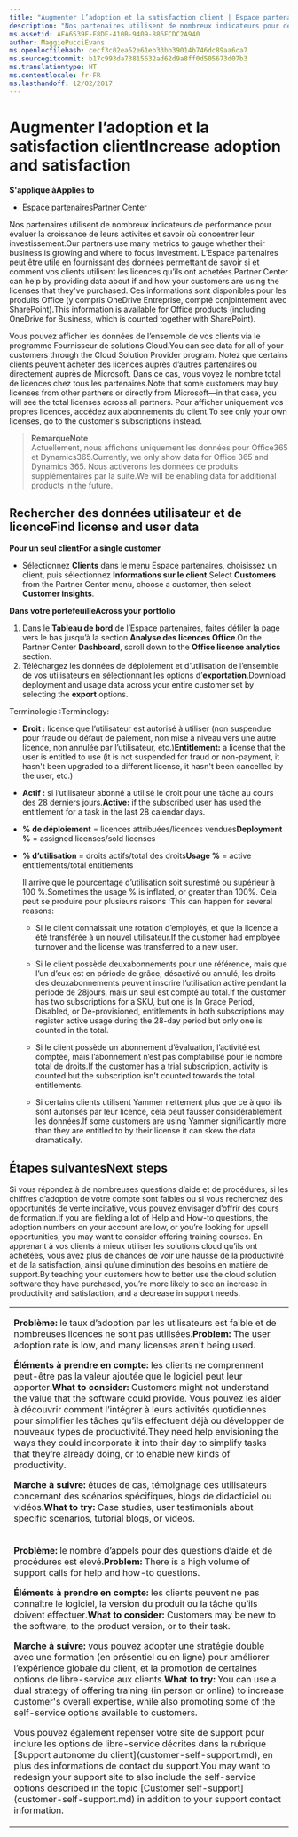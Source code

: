 ```yaml
---
title: "Augmenter l’adoption et la satisfaction client | Espace partenaires"
description: "Nos partenaires utilisent de nombreux indicateurs pour déterminer si leur entreprise se développe et cibler leur investissement. L’Espace partenaires peut être utile en fournissant des données permettant de savoir si et comment vos clients utilisent les licences qu’ils ont achetées."
ms.assetid: AFA6539F-F8DE-410B-9409-886FCDC2A940
author: MaggiePucciEvans
ms.openlocfilehash: cecf3c02ea52e61eb33bb39014b746dc89aa6ca7
ms.sourcegitcommit: b17c993da73815632ad62d9a8ff0d505673d07b3
ms.translationtype: HT
ms.contentlocale: fr-FR
ms.lasthandoff: 12/02/2017
---
```

# <a name="increase-adoption-and-satisfaction"></a><span data-ttu-id="5bb10-104">Augmenter l’adoption et la satisfaction client</span><span class="sxs-lookup"><span data-stu-id="5bb10-104">Increase adoption and satisfaction</span></span>

**<span data-ttu-id="5bb10-105">S'applique à</span><span class="sxs-lookup"><span data-stu-id="5bb10-105">Applies to</span></span>**

-  <span data-ttu-id="5bb10-106">Espace partenaires</span><span class="sxs-lookup"><span data-stu-id="5bb10-106">Partner Center</span></span>

<span data-ttu-id="5bb10-107">Nos partenaires utilisent de nombreux indicateurs de performance pour évaluer la croissance de leurs activités et savoir où concentrer leur investissement.</span><span class="sxs-lookup"><span data-stu-id="5bb10-107">Our partners use many metrics to gauge whether their business is growing and where to focus investment.</span></span> <span data-ttu-id="5bb10-108">L’Espace partenaires peut être utile en fournissant des données permettant de savoir si et comment vos clients utilisent les licences qu’ils ont achetées.</span><span class="sxs-lookup"><span data-stu-id="5bb10-108">Partner Center can help by providing data about if and how your customers are using the licenses that they've purchased.</span></span> <span data-ttu-id="5bb10-109">Ces informations sont disponibles pour les produits Office (y compris OneDrive&nbsp;Entreprise, compté conjointement avec SharePoint).</span><span class="sxs-lookup"><span data-stu-id="5bb10-109">This information is available for Office products (including OneDrive for Business, which is counted together with SharePoint).</span></span>

<span data-ttu-id="5bb10-110">Vous pouvez afficher les données de l’ensemble de vos clients via le programme Fournisseur de solutions Cloud.</span><span class="sxs-lookup"><span data-stu-id="5bb10-110">You can see data for all of your customers through the Cloud Solution Provider program.</span></span> <span data-ttu-id="5bb10-111">Notez que certains clients peuvent acheter des licences auprès d’autres partenaires ou directement auprès de Microsoft. Dans ce cas, vous voyez le nombre total de licences chez tous les partenaires.</span><span class="sxs-lookup"><span data-stu-id="5bb10-111">Note that some customers may buy licenses from other partners or directly from Microsoft—in that case, you will see the total licenses across all partners.</span></span> <span data-ttu-id="5bb10-112">Pour afficher uniquement vos propres licences, accédez aux abonnements du client.</span><span class="sxs-lookup"><span data-stu-id="5bb10-112">To see only your own licenses, go to the customer's subscriptions instead.</span></span>

>**<span data-ttu-id="5bb10-113">Remarque</span><span class="sxs-lookup"><span data-stu-id="5bb10-113">Note</span></span>**<br> <span data-ttu-id="5bb10-114">Actuellement, nous affichons uniquement les données pour Office365 et Dynamics365.</span><span class="sxs-lookup"><span data-stu-id="5bb10-114">Currently, we only show data for Office 365 and Dynamics 365.</span></span> <span data-ttu-id="5bb10-115">Nous activerons les données de produits supplémentaires par la suite.</span><span class="sxs-lookup"><span data-stu-id="5bb10-115">We will be enabling data for additional products in the future.</span></span>

## <a name="find-license-and-user-data"></a><span data-ttu-id="5bb10-116">Rechercher des données utilisateur et de licence</span><span class="sxs-lookup"><span data-stu-id="5bb10-116">Find license and user data</span></span>


**<span data-ttu-id="5bb10-117">Pour un seul client</span><span class="sxs-lookup"><span data-stu-id="5bb10-117">For a single customer</span></span>**

-   <span data-ttu-id="5bb10-118">Sélectionnez **Clients** dans le menu Espace partenaires, choisissez un client, puis sélectionnez **Informations sur le client**.</span><span class="sxs-lookup"><span data-stu-id="5bb10-118">Select **Customers** from the Partner Center menu, choose a customer, then select **Customer insights**.</span></span>

**<span data-ttu-id="5bb10-119">Dans votre portefeuille</span><span class="sxs-lookup"><span data-stu-id="5bb10-119">Across your portfolio</span></span>**

1.  <span data-ttu-id="5bb10-120">Dans le **Tableau de bord** de l’Espace partenaires, faites défiler la page vers le bas jusqu’à la section **Analyse des licences Office**.</span><span class="sxs-lookup"><span data-stu-id="5bb10-120">On the Partner Center **Dashboard**, scroll down to the **Office license analytics** section.</span></span>
2.  <span data-ttu-id="5bb10-121">Téléchargez les données de déploiement et d’utilisation de l’ensemble de vos utilisateurs en sélectionnant les options d’**exportation**.</span><span class="sxs-lookup"><span data-stu-id="5bb10-121">Download deployment and usage data across your entire customer set by selecting the **export** options.</span></span>

<span data-ttu-id="5bb10-122">Terminologie&nbsp;:</span><span class="sxs-lookup"><span data-stu-id="5bb10-122">Terminology:</span></span>

-   <span data-ttu-id="5bb10-123">**Droit&nbsp;:** licence que l’utilisateur est autorisé à utiliser (non suspendue pour fraude ou défaut de paiement, non mise à niveau vers une autre licence, non annulée par l’utilisateur, etc.)</span><span class="sxs-lookup"><span data-stu-id="5bb10-123">**Entitlement:** a license that the user is entitled to use (it is not suspended for fraud or non-payment, it hasn't been upgraded to a different license, it hasn't been cancelled by the user, etc.)</span></span>

-   <span data-ttu-id="5bb10-124">**Actif&nbsp;:** si l’utilisateur abonné a utilisé le droit pour une tâche au cours des 28&nbsp;derniers jours.</span><span class="sxs-lookup"><span data-stu-id="5bb10-124">**Active:** if the subscribed user has used the entitlement for a task in the last 28 calendar days.</span></span>

-   <span data-ttu-id="5bb10-125">**% de déploiement**&nbsp;=&nbsp;licences attribuées/licences vendues</span><span class="sxs-lookup"><span data-stu-id="5bb10-125">**Deployment %** = assigned licenses/sold licenses</span></span>

-   <span data-ttu-id="5bb10-126">**% d’utilisation**&nbsp;=&nbsp;droits actifs/total des droits</span><span class="sxs-lookup"><span data-stu-id="5bb10-126">**Usage %** = active entitlements/total entitlements</span></span>

    <span data-ttu-id="5bb10-127">Il arrive que le pourcentage d’utilisation soit surestimé ou supérieur à 100&nbsp;%.</span><span class="sxs-lookup"><span data-stu-id="5bb10-127">Sometimes the usage % is inflated, or greater than 100%.</span></span> <span data-ttu-id="5bb10-128">Cela peut se produire pour plusieurs raisons&nbsp;:</span><span class="sxs-lookup"><span data-stu-id="5bb10-128">This can happen for several reasons:</span></span>

    -   <span data-ttu-id="5bb10-129">Si le client connaissait une rotation d’employés, et que la licence a été transférée à un nouvel utilisateur.</span><span class="sxs-lookup"><span data-stu-id="5bb10-129">If the customer had employee turnover and the license was transferred to a new user.</span></span>

    -   <span data-ttu-id="5bb10-130">Si le client possède deuxabonnements pour une référence, mais que l’un d’eux est en période de grâce, désactivé ou annulé, les droits des deuxabonnements peuvent inscrire l’utilisation active pendant la période de 28jours, mais un seul est compté au total.</span><span class="sxs-lookup"><span data-stu-id="5bb10-130">If the customer has two subscriptions for a SKU, but one is In Grace Period, Disabled, or De-provisioned, entitlements in both subscriptions may register active usage during the 28-day period but only one is counted in the total.</span></span>

    -   <span data-ttu-id="5bb10-131">Si le client possède un abonnement d’évaluation, l’activité est comptée, mais l’abonnement n’est pas comptabilisé pour le nombre total de droits.</span><span class="sxs-lookup"><span data-stu-id="5bb10-131">If the customer has a trial subscription, activity is counted but the subscription isn't counted towards the total entitlements.</span></span>

    -   <span data-ttu-id="5bb10-132">Si certains clients utilisent Yammer nettement plus que ce à quoi ils sont autorisés par leur licence, cela peut fausser considérablement les données.</span><span class="sxs-lookup"><span data-stu-id="5bb10-132">If some customers are using Yammer significantly more than they are entitled to by their license it can skew the data dramatically.</span></span>

## <a name="next-steps"></a><span data-ttu-id="5bb10-133">Étapes suivantes</span><span class="sxs-lookup"><span data-stu-id="5bb10-133">Next steps</span></span>


<span data-ttu-id="5bb10-134">Si vous répondez à de nombreuses questions d’aide et de procédures, si les chiffres d’adoption de votre compte sont faibles ou si vous recherchez des opportunités de vente incitative, vous pouvez envisager d’offrir des cours de formation.</span><span class="sxs-lookup"><span data-stu-id="5bb10-134">If you are fielding a lot of Help and How-to questions, the adoption numbers on your account are low, or you’re looking for upsell opportunities, you may want to consider offering training courses.</span></span> <span data-ttu-id="5bb10-135">En apprenant à vos clients à mieux utiliser les solutions cloud qu’ils ont achetées, vous avez plus de chances de voir une hausse de la productivité et de la satisfaction, ainsi qu’une diminution des besoins en matière de support.</span><span class="sxs-lookup"><span data-stu-id="5bb10-135">By teaching your customers how to better use the cloud solution software they have purchased, you’re more likely to see an increase in productivity and satisfaction, and a decrease in support needs.</span></span>

<table>
<colgroup>
<col width="100%" />
</colgroup>
<tbody>
<tr class="odd">
<td><p><span data-ttu-id="5bb10-136"><strong>Problème:</strong> le taux d’adoption par les utilisateurs est faible et de nombreuses licences ne sont pas utilisées.</span><span class="sxs-lookup"><span data-stu-id="5bb10-136"><strong>Problem:</strong> The user adoption rate is low, and many licenses aren't being used.</span></span></p>
<p><span data-ttu-id="5bb10-137"><strong>Éléments à prendre en compte:</strong> les clients ne comprennent peut-être pas la valeur ajoutée que le logiciel peut leur apporter.</span><span class="sxs-lookup"><span data-stu-id="5bb10-137"><strong>What to consider:</strong> Customers might not understand the value that the software could provide.</span></span> <span data-ttu-id="5bb10-138">Vous pouvez les aider à découvrir comment l’intégrer à leurs activités quotidiennes pour simplifier les tâches qu’ils effectuent déjà ou développer de nouveaux types de productivité.</span><span class="sxs-lookup"><span data-stu-id="5bb10-138">They need help envisioning the ways they could incorporate it into their day to simplify tasks that they’re already doing, or to enable new kinds of productivity.</span></span></p>
<p><span data-ttu-id="5bb10-139"><strong>Marche à suivre:</strong> études de cas, témoignage des utilisateurs concernant des scénarios spécifiques, blogs de didacticiel ou vidéos.</span><span class="sxs-lookup"><span data-stu-id="5bb10-139"><strong>What to try:</strong> Case studies, user testimonials about specific scenarios, tutorial blogs, or videos.</span></span></p></td>
</tr>
<tr class="even">
<td><p><span data-ttu-id="5bb10-140"><strong>Problème:</strong> le nombre d’appels pour des questions d’aide et de procédures est élevé.</span><span class="sxs-lookup"><span data-stu-id="5bb10-140"><strong>Problem:</strong> There is a high volume of support calls for help and how-to questions.</span></span></p>
<p><span data-ttu-id="5bb10-141"><strong>Éléments à prendre en compte:</strong> les clients peuvent ne pas connaître le logiciel, la version du produit ou la tâche qu’ils doivent effectuer.</span><span class="sxs-lookup"><span data-stu-id="5bb10-141"><strong>What to consider:</strong> Customers may be new to the software, to the product version, or to their task.</span></span></p>
<p><span data-ttu-id="5bb10-142"><strong>Marche à suivre:</strong> vous pouvez adopter une stratégie double avec une formation (en présentiel ou en ligne) pour améliorer l’expérience globale du client, et la promotion de certaines options de libre-service aux clients.</span><span class="sxs-lookup"><span data-stu-id="5bb10-142"><strong>What to try:</strong> You can use a dual strategy of offering training (in person or online) to increase customer's overall expertise, while also promoting some of the self-service options available to customers.</span></span></p>
<p><span data-ttu-id="5bb10-143">Vous pouvez également repenser votre site de support pour inclure les options de libre-service décrites dans la rubrique [Support autonome du client](customer-self-support.md), en plus des informations de contact du support.</span><span class="sxs-lookup"><span data-stu-id="5bb10-143">You may want to redesign your support site to also include the self-service options described in the topic [Customer self-support](customer-self-support.md) in addition to your support contact information.</span></span></p></td>
</tr>
</tbody>
</table>

 

 

 



